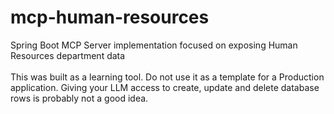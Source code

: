 # mcp-human-resources
Spring Boot MCP Server implementation focused on exposing Human Resources department data<br><br>
This was built as a learning tool. Do not use it as a template for a Production application. Giving your LLM access to create, update and delete database rows is probably not a good idea.
